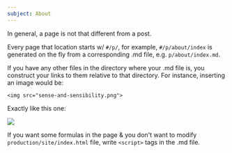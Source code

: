 ```yaml
---
subject: About
---
```


In general, a page is not that different from a post.

Every page that location starts w/ `#/p/`, for example,
`#/p/about/index` is generated on the fly from a corresponding .md
file, e.g. `p/about/index.md`.

If you have any other files in the directory where your .md file is,
you construct your links to them relative to that directory. For
instance, inserting an image would be:

	<img src="sense-and-sensibility.png">

Exactly like this one:

<img src="sense-and-sensibility.png">

If you want some formulas in the page & you don't want to modify
`production/site/index.html` file, write `<script>` tags in the .md
file.
